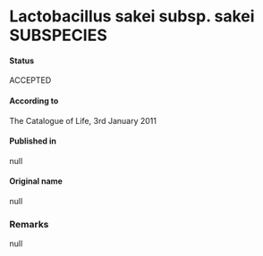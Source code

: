# Lactobacillus sakei subsp. sakei SUBSPECIES

#### Status
ACCEPTED

#### According to
The Catalogue of Life, 3rd January 2011

#### Published in
null

#### Original name
null

### Remarks
null